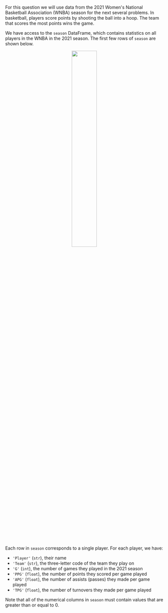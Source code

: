 For this question we will use data from the 2021 Women's National Basketball Association (WNBA) season for the next several problems. In basketball, players score points by shooting the ball into a hoop. The team that scores the most points wins the game.

We have access to the `season` DataFrame, which contains statistics on all players in the WNBA in the 2021 season. The first few rows of `season` are shown below.

<center><img src='../assets/images/wi22-final/seasons.png' width=40%></center>

Each row in `season` corresponds to a single player. For each player, we have:
- `'Player'` (`str`), their name
- `'Team'` (`str`), the three-letter code of the team they play on
- `'G'` (`int`), the number of games they played in the 2021 season
- `'PPG'` (`float`), the number of points they scored per game played
- `'APG'` (`float`), the number of assists (passes) they made per game played
- `'TPG'` (`float`), the number of turnovers they made per game played

Note that all of the numerical columns in `season` must contain values that are greater than or equal to 0.